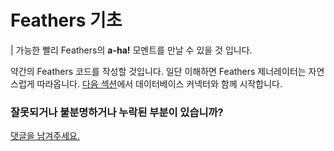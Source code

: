 # Feathers 기초

| 가능한 빨리 Feathers의 **a-ha!** 모멘트를 만날 수 있을 것 입니다.

약간의 Feathers 코드를 작성할 것입니다. 일단 이해하면 Feathers 제너레이터는 자연스럽게 따라옵니다.
[다음 섹션](./database-connector.md)에서 데이터베이스 커넥터와 함께 시작합니다.

### 잘못되거나 불분명하거나 누락된 부분이 있습니까?
[댓글을 남겨주세요.](https://github.com/feathersjs/feathers-docs/issues/new?title=Comment:Step-Basic-Readme&body=Comment:Step-Basic-Readme)
